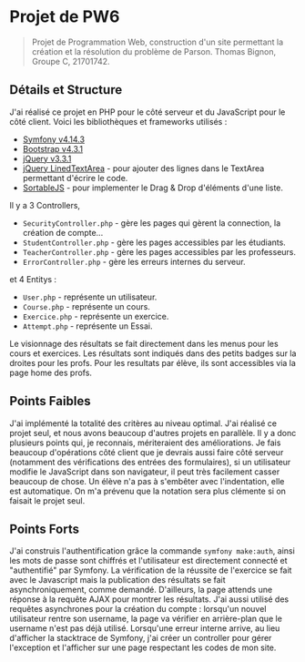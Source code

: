 # Projet de PW6
> Projet de Programmation Web, construction d'un site permettant la création et la résolution du problème de Parson.
> Thomas Bignon, Groupe C, 21701742.

## Détails et Structure
J'ai réalisé ce projet en PHP pour le côté serveur et du JavaScript pour le côté client. Voici les bibliothèques et frameworks utilisés :

- [Symfony v4.14.3](https://symfony.com/)
- [Bootstrap v4.3.1](https://getbootstrap.com/)
- [jQuery v3.3.1](https://jquery.com/)
- [jQuery LinedTextArea](https://www.jqueryscript.net/form/lined-textarea.html) - pour ajouter des lignes dans le TextArea permettant d'écrire le code.
- [SortableJS](https://github.com/SortableJS/Sortable) - pour implementer le Drag & Drop d'éléments d'une liste.

Il y a 3 Controllers,
- `SecurityController.php` - gère les pages qui gèrent la connection, la création de compte...
- `StudentController.php` - gère les pages accessibles par les étudiants.
- `TeacherController.php` - gère les pages accessibles par les professeurs.
- `ErrorController.php` - gère les erreurs internes du serveur.

et 4 Entitys :
- `User.php` - représente un utilisateur.
- `Course.php` - représente un cours.
- `Exercice.php` - représente un exercice.
- `Attempt.php` - représente un Essai.

Le visionnage des résultats se fait directement dans les menus pour les cours et exercices. Les résultats sont indiqués dans des petits badges sur la droites pour les profs. Pour les resultats par élève, ils sont accessibles via la page home des profs.

## Points Faibles
J'ai implémenté la totalité des critères au niveau optimal. J'ai réalisé ce projet seul, et nous avons beaucoup d'autres projets en parallèle. Il y a donc plusieurs points qui, je reconnais, mériteraient des améliorations. Je fais beaucoup d'opérations côté client que je devrais aussi faire côté serveur (notamment des vérifications des entrées des formulaires), si un utilisateur modifie le JavaScript dans son navigateur, il peut très facilement casser beaucoup de chose. Un élève n'a pas à s'embêter avec l'indentation, elle est automatique. On m'a prévenu que la notation sera plus clémente si on faisait le projet seul.

## Points Forts
J'ai construis l'authentification grâce la commande `symfony make:auth`, ainsi les mots de passe sont chiffrés et l'utilisateur est directement connecté et "authentifié" par Symfony.
La vérification de la réussite de l'exercice se fait avec le Javascript mais la publication des résultats se fait asynchroniquement, comme demandé. D'ailleurs, la page attends une réponse à la requête AJAX pour montrer les résultats.
J'ai aussi utilisé des requêtes asynchrones pour la création du compte : lorsqu'un nouvel utilisateur rentre son username, la page va vérifier en arrière-plan que le username n'est pas déjà utilisé.
Lorsqu'une erreur interne arrive, au lieu d'afficher la stacktrace de Symfony, j'ai créer un controller pour gérer l'exception et l'afficher sur une page respectant les codes de mon site.

